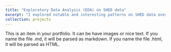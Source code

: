 ```yaml
---
title: "Exploratory Data Analysis (EDA) on SHED data"
excerpt: "I explored notable and interesting patterns on SHED data over the last decade, notably measuring retention elasticity by calculating surveyees' responsiveness on wage changes.<br/><img src='/images/500x300.png'>"
collection: projects
---
```


This is an item in your portfolio. It can be have images or nice text. If you name the file .md, it will be parsed as markdown. If you name the file .html, it will be parsed as HTML. 

